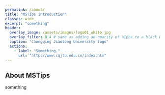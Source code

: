 ```yaml
---
permalink: /about/
title: "MSTips introduction"
classes: wide
excerpt: "something"
header:
  overlay_image: /assets/images/logo01_white.jpg
  overlay_filter: 0.4 # same as adding an opacity of alpha to a black background
  caption: "Chongqing Jiaotong University logo"
  actions:
    - label: "Something."
      url: "http://www.cqjtu.edu.cn/index.htm"
---
```



## About MSTips

something
